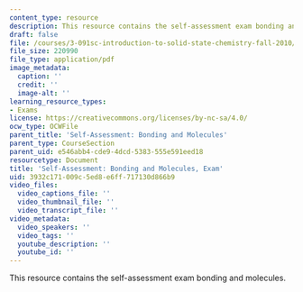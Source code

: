 ```yaml
---
content_type: resource
description: This resource contains the self-assessment exam bonding and molecules.
draft: false
file: /courses/3-091sc-introduction-to-solid-state-chemistry-fall-2010/3932c171009c5ed8e6ff717130d866b9_MIT3_091SCF09_s2_exam.pdf
file_size: 220990
file_type: application/pdf
image_metadata:
  caption: ''
  credit: ''
  image-alt: ''
learning_resource_types:
- Exams
license: https://creativecommons.org/licenses/by-nc-sa/4.0/
ocw_type: OCWFile
parent_title: 'Self-Assessment: Bonding and Molecules'
parent_type: CourseSection
parent_uid: e546abb4-cde9-4dcd-5383-555e591eed18
resourcetype: Document
title: 'Self-Assessment: Bonding and Molecules, Exam'
uid: 3932c171-009c-5ed8-e6ff-717130d866b9
video_files:
  video_captions_file: ''
  video_thumbnail_file: ''
  video_transcript_file: ''
video_metadata:
  video_speakers: ''
  video_tags: ''
  youtube_description: ''
  youtube_id: ''
---
```

This resource contains the self-assessment exam bonding and molecules.